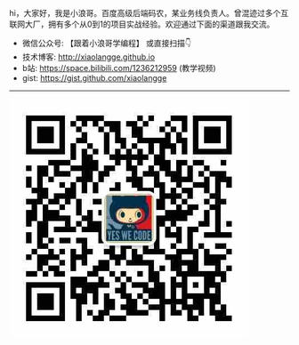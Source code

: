 hi，大家好，我是小浪哥。百度高级后端码农，某业务线负责人。曾混迹过多个互联网大厂，拥有多个从0到1的项目实战经验。欢迎通过下面的渠道跟我交流。

* 微信公众号: 【跟着小浪哥学编程】 或直接扫描👇
* 技术博客: http://xiaolangge.github.io
* b站: https://space.bilibili.com/1236212959 (教学视频)
* gist: https://gist.github.com/xiaolangge

---

![跟着小浪哥学编程](wechat.PNG)

